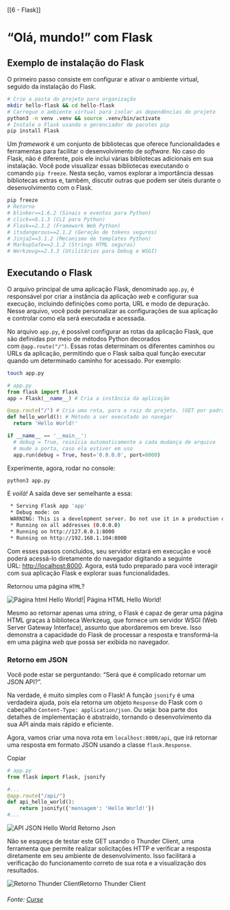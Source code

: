 [[6 - Flask]]

# “Olá, mundo!” com Flask

## Exemplo de instalação do Flask

O primeiro passo consiste em configurar e ativar o ambiente virtual, seguido da instalação do Flask.

```bash
# Crie a pasta do projeto para organização
mkdir hello-flask && cd hello-flask
# Carregue o ambiente virtual para isolar as dependências do projeto
python3 -m venv .venv && source .venv/bin/activate
# Instale o Flask usando o gerenciador de pacotes pip
pip install Flask
```

Um _framework_ é um conjunto de bibliotecas que oferece funcionalidades e ferramentas para facilitar o desenvolvimento de _software_. No caso do Flask, não é diferente, pois ele inclui várias bibliotecas adicionais em sua instalação. Você pode visualizar essas bibliotecas executando o comando `pip freeze`. Nesta seção, vamos explorar a importância dessas bibliotecas extras e, também, discutir outras que podem ser úteis durante o desenvolvimento com o Flask.

```bash
pip freeze
# Retorno
# blinker==1.6.2 (Sinais e eventos para Python)
# click==8.1.3 (CLI para Python)
# Flask==2.3.2 (Framework Web Python)
# itsdangerous==2.1.2 (Geração de tokens seguros)
# Jinja2==3.1.2 (Mecanismo de templates Python)
# MarkupSafe==2.1.2 (Strings HTML seguras)
# Werkzeug==2.3.3 (Utilitários para Debug e WSGI)
```

## Executando o Flask

O arquivo principal de uma aplicação Flask, denominado `app.py`, é responsável por criar a instância da aplicação _web_ e configurar sua execução, incluindo definições como porta, URL e modo de depuração. Nesse arquivo, você pode personalizar as configurações de sua aplicação e controlar como ela será executada e acessada.

No arquivo `app.py`, é possível configurar as rotas da aplicação Flask, que são definidas por meio de métodos Python decorados com `@app.route("/")`. Essas rotas determinam os diferentes caminhos ou URLs da aplicação, permitindo que o Flask saiba qual função executar quando um determinado caminho for acessado. Por exemplo:

```bash
touch app.py
```

```python
# app.py
from flask import Flask
app = Flask(__name__) # Cria a instância da aplicação

@app.route("/") # Cria uma rota, para a raiz do projeto. (GET por padrão)
def hello_world(): # Método a ser executado ao navegar
  return 'Hello World!'

if __name__ == '__main__':
  # debug = True, reinicia automaticamente a cada mudança de arquivo
  # mude a porta, caso ela estiver em uso
  app.run(debug = True, host='0.0.0.0', port=8000)
```

Experimente, agora, rodar no console:

```bash
python3 app.py
```

E _voilà!_ A saída deve ser semelhante a essa:

```bash
 * Serving Flask app 'app'
 * Debug mode: on
 WARNING: This is a development server. Do not use it in a production deployment. Use a production WSGI server instead.
 * Running on all addresses (0.0.0.0)
 * Running on http://127.0.0.1:8000
 * Running on http://192.168.1.104:8000
```

Com esses passos concluídos, seu servidor estará em execução e você poderá acessá-lo diretamente do navegador digitando a seguinte URL: [http://localhost:8000](http://localhost:8000/). Agora, está tudo preparado para você interagir com sua aplicação Flask e explorar suas funcionalidades.

Retornou uma página `HTML`?

![Página html Hello World!](https://content-assets.betrybe.com/prod/5b5f5533-5b29-4b47-81e2-aca7ad4b95b7-P%C3%A1gina%20html%20Hello%20World!.png)|
Página HTML Hello World!

Mesmo ao retornar apenas uma _string_, o Flask é capaz de gerar uma página HTML graças à biblioteca Werkzeug, que fornece um servidor WSGI (Web Server Gateway Interface), assunto que abordaremos em breve. Isso demonstra a capacidade do Flask de processar a resposta e transformá-la em uma página _web_ que possa ser exibida no navegador.

### Retorno em JSON

Você pode estar se perguntando: “Será que é complicado retornar um JSON API?”.

Na verdade, é muito simples com o Flask! A função `jsonify` é uma verdadeira ajuda, pois ela retorna um objeto `Response` do Flask com o cabeçalho `Content-Type: application/json`. Ou seja: boa parte dos detalhes de implementação é abstraído, tornando o desenvolvimento da sua API ainda mais rápido e eficiente.

Agora, vamos criar uma nova rota em `localhost:8000/api`, que irá retornar uma resposta em formato JSON usando a classe `flask.Response`.

Copiar

```python
# app.py
from flask import Flask, jsonify

#...
@app.route("/api/")
def api_hello_world():
    return jsonify({'mensagem': 'Hello World!'})
#...
```

![API JSON Hello World](https://content-assets.betrybe.com/prod/5b5f5533-5b29-4b47-81e2-aca7ad4b95b7-API%20JSON%20Hello%20World.png)
Retorno Json

Não se esqueça de testar este GET usando o Thunder Client, uma ferramenta que permite realizar solicitações HTTP e verificar a resposta diretamente em seu ambiente de desenvolvimento. Isso facilitará a verificação do funcionamento correto de sua rota e a visualização dos resultados.

![Retorno Thunder Client](https://content-assets.betrybe.com/prod/5b5f5533-5b29-4b47-81e2-aca7ad4b95b7-Retorno%20Thunder%20Client.png)Retorno Thunder Client


###### Fonte: [Curse](https://app.betrybe.com/learn/course/5e938f69-6e32-43b3-9685-c936530fd326/module/3d93d491-e3ed-409f-bdb6-3a5dcd11f8d2/section/2502e0b8-be2f-4307-aff9-46932f8f13dc/day/bcea046e-6619-4f41-8550-cfe778563d0f/lesson/30939699-3a6f-4087-89eb-60b230d9d7c7)
